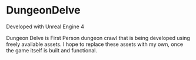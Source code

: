 # DungeonDelve

Developed with Unreal Engine 4

Dungeon Delve is First Person dungeon crawl that is being developed using freely available assets.
I hope to replace these assets with my own, once the game itself is built and functional.